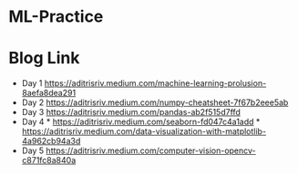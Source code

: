 # ML-Practice
# Blog Link
- Day 1 https://aditrisriv.medium.com/machine-learning-prolusion-8aefa8dea291
- Day 2 https://aditrisriv.medium.com/numpy-cheatsheet-7f67b2eee5ab
- Day 3 https://aditrisriv.medium.com/pandas-ab2f515d7ffd
- Day 4 * https://aditrisriv.medium.com/seaborn-fd047c4a1add
        * https://aditrisriv.medium.com/data-visualization-with-matplotlib-4a962cb94a3d
- Day 5 https://aditrisriv.medium.com/computer-vision-opencv-c871fc8a840a
